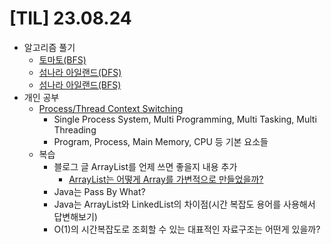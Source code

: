 # [TIL] 23.08.24


* 알고리즘 풀기
    * [토마토(BFS)](../java_algorithm/inflearn_algorithm_lecture/src/dfs_and_bfs/토마토_BFS/Main.java)
    * [섬나라 아일랜드(DFS)](../java_algorithm/inflearn_algorithm_lecture/src/dfs_and_bfs/섬나라_아일랜드_DFS/Main.java)
    * [섬나라 아일랜드(BFS)](../java_algorithm/inflearn_algorithm_lecture/src/dfs_and_bfs/섬나라_아일랜드_BFS/Main.java)
* 개인 공부
  * [Process/Thread Context Switching](../os_study/context_switching.md)
    * Single Process System, Multi Programming, Multi Tasking, Multi Threading
    * Program, Process, Main Memory, CPU 등 기본 요소들
  * 복습
    * 블로그 글 ArrayList를 언제 쓰면 좋을지 내용 추가
        * [ArrayList는 어떻게 Array를 가변적으로 만들었을까?](https://velog.io/@developerwan/ArrayList%EB%8A%94-%EC%96%B4%EB%96%BB%EA%B2%8C-Array%EB%A5%BC-%EA%B0%80%EB%B3%80%EC%A0%81%EC%9C%BC%EB%A1%9C-%EB%A7%8C%EB%93%A4%EC%97%88%EC%9D%84%EA%B9%8C)
    * Java는 Pass By What?
    * Java는 ArrayList와 LinkedList의 차이점(시간 복잡도 용어를 사용해서 답변해보기)
    * O(1)의 시간복잡도로 조회할 수 있는 대표적인 자료구조는 어떤게 있을까?
